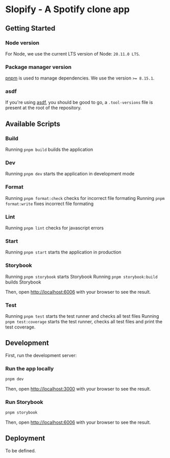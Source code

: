 # Slopify - A Spotify clone app

## Getting Started

### Node version

For Node, we use the current LTS version of Node: `20.11.0 LTS`.

### Package manager version

[pnpm](https://pnpm.io/) is used to manage dependencies. We use the version `>= 8.15.1`.

### asdf

If you're using [asdf](https://asdf-vm.com/), you should be good to go, a `.tool-versions` file is present at the root of the repository.

## Available Scripts

### Build

Running `pnpm build` builds the application

### Dev

Running `pnpm dev` starts the application in development mode

### Format

Running `pnpm format:check` checks for incorrect file formating
Running `pnpm format:write` fixes incorrect file formating

### Lint

Running `pnpm lint` checks for javascript errors

### Start

Running `pnpm start` starts the application in production

### Storybook

Running `pnpm storybook` starts Storybook
Running `pnpm storybook:build` builds Storybook

Then, open [http://localhost:6006](http://localhost:6006) with your browser to see the result.

### Test

Running `pnpm test` starts the test runner and checks all test files
Running `pnpm test:coverage` starts the test runner, checks all test files and print the test coverage.

## Development

First, run the development server:

### Run the app locally

```zsh
pnpm dev
```

Then, open [http://localhost:3000](http://localhost:3000) with your browser to see the result.

### Run Storybook

```zsh
pnpm storybook
```

Then, open [http://localhost:6006](http://localhost:6006) with your browser to see the result.

## Deployment

To be defined.
